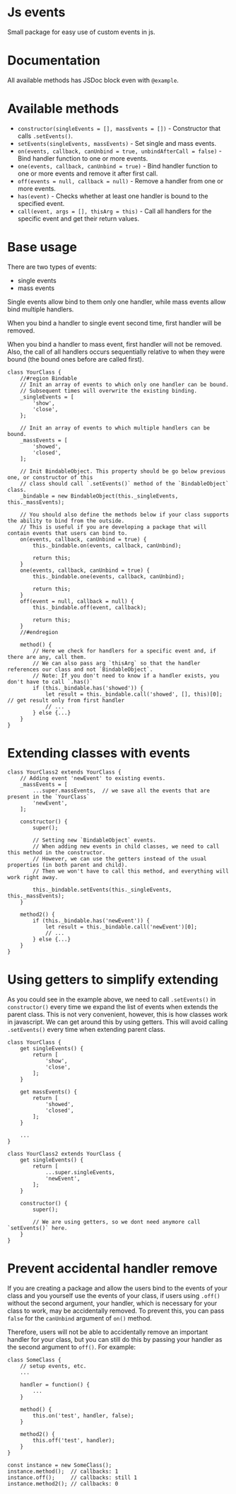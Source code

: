 # Js events

Small package for easy use of custom events in js.

# Documentation

All available methods has JSDoc block even with `@example`.

# Available methods

- `constructor(singleEvents = [], massEvents = [])` - Constructor that calls `.setEvents()`.
- `setEvents(singleEvents, massEvents)` - Set single and mass events.
- `on(events, callback, canUnbind = true, unbindAfterCall = false)` - Bind handler function to one or more events.
- `one(events, callback, canUnbind = true)` - Bind handler function to one or more events and remove it after first call.
- `off(events = null, callback = null)` - Remove a handler from one or more events.
- `has(event)` - Checks whether at least one handler is bound to the specified event.
- `call(event, args = [], thisArg = this)` - Call all handlers for the specific event and get their return values.

# Base usage

There are two types of events:
- single events
- mass events

Single events allow bind to them only one handler, while mass events allow bind multiple handlers.

When you bind a handler to single event second time, first handler will be removed.

When you bind a handler to mass event, first handler will not be removed.
Also, the call of all handlers occurs sequentially relative to when they were bound (the bound ones before are called first).

```
class YourClass {
    //#region Bindable
    // Init an array of events to which only one handler can be bound.
    // Subsequent times will overwrite the existing binding.
    _singleEvents = [
        'show',
        'close',
    };

    // Init an array of events to which multiple handlers can be bound.
    _massEvents = [
        'showed',
        'closed',
    ];

    // Init BindableObject. This property should be go below previous one, or constructor of this
    // class should call `.setEvents()` method of the `BindableObject` class.
    _bindable = new BindableObject(this._singleEvents, this._massEvents);

    // You should also define the methods below if your class supports the ability to bind from the outside.
    // This is useful if you are developing a package that will contain events that users can bind to.
    on(events, callback, canUnbind = true) {
        this._bindable.on(events, callback, canUnbind);

        return this;
    }
    one(events, callback, canUnbind = true) {
        this._bindable.one(events, callback, canUnbind);

        return this;
    }
    off(event = null, callback = null) {
        this._bindable.off(event, callback);

        return this;
    }
    //#endregion

    method() {
        // Here we check for handlers for a specific event and, if there are any, call them.
        // We can also pass arg `thisArg` so that the handler references our class and not `BindableObject`.
        // Note: If you don't need to know if a handler exists, you don't have to call `.has()`
        if (this._bindable.has('showed')) {
            let result = this._bindable.call('showed', [], this)[0];  // get result only from first handler
            // ...
        } else {...}
    }
}
```

# Extending classes with events

```
class YourClass2 extends YourClass {
    // Adding event 'newEvent' to existing events.
    _massEvents = [
        ...super.massEvents,  // we save all the events that are present in the `YourClass`
        'newEvent',
    ];

    constructor() {
        super();

        // Setting new `BindableObject` events.
        // When adding new events in child classes, we need to call this method in the constructor.
        // However, we can use the getters instead of the usual properties (in both parent and child).
        // Then we won't have to call this method, and everything will work right away.

        this._bindable.setEvents(this._singleEvents, this._massEvents);
    }

    method2() {
        if (this._bindable.has('newEvent')) {
            let result = this._bindable.call('newEvent')[0];
            // ...
        } else {...}
    }
}
```

# Using getters to simplify extending
As you could see in the example above, we need to call `.setEvents()` in `constructor()` every time we expand the list of events when extends the parent class.
This is not very convenient, however, this is how classes work in javascript.
We can get around this by using getters.
This will avoid calling `.setEvents()` every time when extending parent class.

```
class YourClass {
    get singleEvents() {
        return [
            'show',
            'close',
        ];
    }

    get massEvents() {
        return [
            'showed',
            'closed',
        ];
    }

    ...
}

class YourClass2 extends YourClass {
    get singleEvents() {
        return [
            ...super.singleEvents,
            'newEvent',
        ];
    }

    constructor() {
        super();

        // We are using getters, so we dont need anymore call `setEvents()` here.
    }
}
```

# Prevent accidental handler remove

If you are creating a package and allow the users bind to the events of your class and you yourself use the events of your class,
if users using `.off()` without the second argument, your handler, which is necessary for your class to work, may be accidentally removed.
To prevent this, you can pass `false` for the `canUnbind` argument of `on()` method.

Therefore, users will not be able to accidentally remove an important handler for your class,
but you can still do this by passing your handler as the second argument to `off()`.
For example:

```
class SomeClass {
    // setup events, etc.
    ...

    handler = function() {
        ...
    }

    method() {
        this.on('test', handler, false);
    }

    method2() {
        this.off('test', handler);
    }
}

const instance = new SomeClass();
instance.method();  // callbacks: 1
instance.off();     // callbacks: still 1
instance.method2(); // callbacks: 0
```
